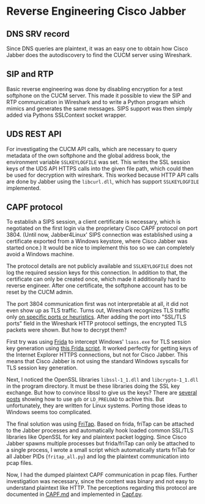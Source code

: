 # Reverse Engineering Cisco Jabber

## DNS SRV record
Since DNS queries are plaintext, it was an easy one to obtain how Cisco Jabber does the autodiscovery to find the CUCM server using Wireshark.

## SIP and RTP
Basic reverse engineering was done by disabling encryption for a test softphone on the CUCM server. This made it possible to view the SIP and RTP communication in Wireshark and to write a Python program which mimics and generates the same messages. SIPS support was then simply added via Pythons SSLContext socket wrapper.

## UDS REST API
For investigating the CUCM API calls, which are necessary to query metadata of the own softphone and the global address book, the environment variable `SSLKEYLOGFILE` was set. This writes the SSL session keys of the UDS API HTTPS calls into the given file path, which could then be used for decryption with wireshark. This worked because HTTP API calls are done by Jabber using the `libcurl.dll`, which has support `SSLKEYLOGFILE` implemented.

## CAPF protocol
To establish a SIPS session, a client certificate is necessary, which is negotiated on the first login via the proprietary Cisco CAPF protocol on port 3804. (Until now, Jabber4Linux' SIPS connection was established using a certificate exported from a Windows keystore, where Cisco Jabber was started once.) It would be nice to implement this too so we can completely avoid a Windows machine.

The protocol details are not publicly available and `SSLKEYLOGFILE` does not log the required session keys for this connection. In addition to that, the certificate can only be created once, which made it additionally hard to reverse engineer. After one certificate, the softphone account has to be reset by the CUCM admin.

The port 3804 communication first was not interpretable at all, it did not even show up as TLS traffic. Turns out, Wireshark recognizes TLS traffic only [on specific ports or heuristics](https://stackoverflow.com/questions/70955337/how-to-decrypt-https-traffic-on-custom-tcp-port-in-wireshark). After adding the port into "SSL/TLS ports" field in the Wireshark HTTP protocol settings, the encrypted TLS packets were shown. But how to decrypt them?

First try was using [Frida](https://github.com/frida/frida) to intercept Windows' `lsass.exe` for TLS session key generation using [this Frida script](https://github.com/sldlb/win-frida-scripts/tree/master/lsasslkeylog-easy). It worked perfectly for getting keys of the Internet Explorer HTTPS connections, but not for Cisco Jabber. This means that Cisco Jabber is not using the standard Windows syscalls for TLS session key generation.

Next, I noticed the OpenSSL libraries `libssl-1_1.dll` and `libcrypto-1_1.dll` in the program directory. It must be these libraries doing the SSL key exchange. But how to convince libssl to give us the keys? There are [several posts](https://security.stackexchange.com/questions/80158/extract-pre-master-keys-from-an-openssl-application) showing how to use `gdb` or `LD_PRELOAD` to achive this. But unfortunately, they are written for Linux systems. Porting those ideas to Windows seems too complicated.

The final solution was using [FriTap](https://github.com/fkie-cad/friTap). Based on frida, friTap can be attached to the Jabber processes and automatically hook loaded common SSL/TLS libraries like OpenSSL for key and plaintext packet logging. Since Cisco Jabber spawns multiple processes but frida/friTap can only be attached to a single process, I wrote a small script which automatically starts friTab for all Jabber PIDs (`fritap_all.py`) and log the plaintext communication into pcap files.

Now, I had the dumped plaintext CAPF communication in pcap files. Further investigation was necessary, since the content was binary and not easy to understand plaintext like HTTP. The perceptions regarding this protocol are documented in [CAPF.md](CAPF.md) and implemented in [Capf.py](../Capf.py).

